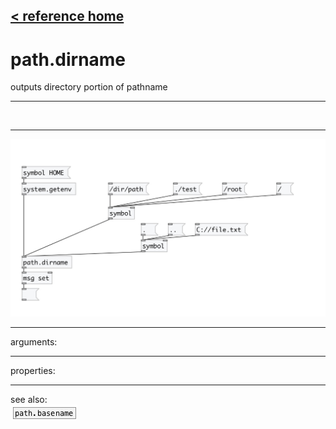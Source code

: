 [< reference home](index.html)
---

# path.dirname


outputs directory portion of pathname

---

<br>


---


![example](examples/path.dirname-example.jpg)

---
arguments:


---
properties:


---
see also:<br>
[![path.basename](img/object_path.basename.png)](path.basename.html)
